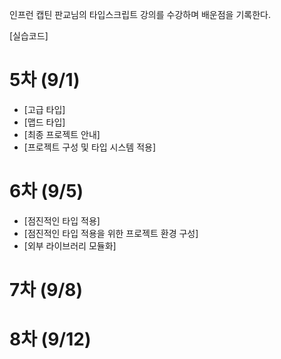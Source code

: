 인프런 캡틴 판교님의 타입스크립트 강의를 수강하며 배운점을 기록한다.

[실습코드]

# 5차 (9/1)

- [고급 타입]
- [맵드 타입]
- [최종 프로젝트 안내]
- [프로젝트 구성 및 타입 시스템 적용]

# 6차 (9/5)

- [점진적인 타입 적용]
- [점진적인 타입 적용을 위한 프로젝트 환경 구성]
- [외부 라이브러리 모듈화]

# 7차 (9/8)

# 8차 (9/12)